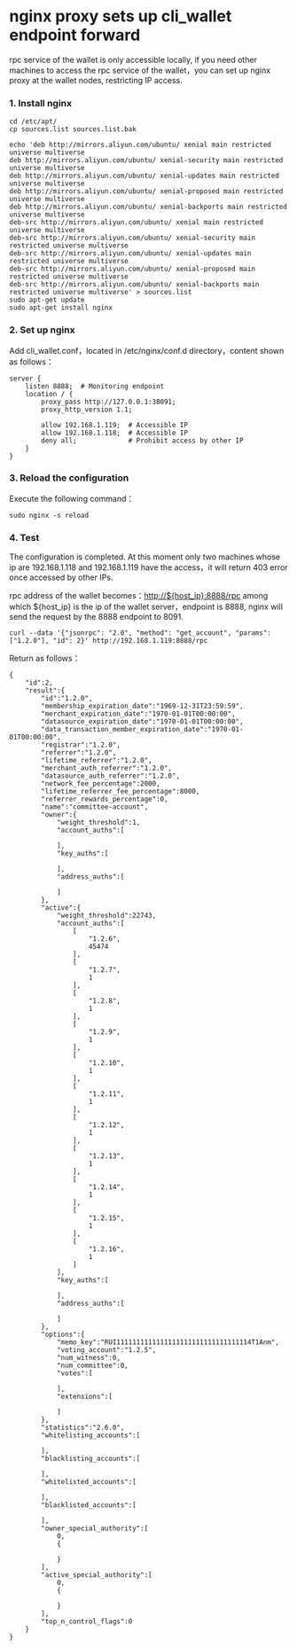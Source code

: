 # nginx proxy sets up cli_wallet endpoint forward

rpc service of the wallet is only accessible locally, if you need other machines to access the rpc service of the wallet，you can set up nginx proxy at the wallet nodes, restricting IP access.

### 1. Install nginx

```
cd /etc/apt/
cp sources.list sources.list.bak

echo 'deb http://mirrors.aliyun.com/ubuntu/ xenial main restricted universe multiverse
deb http://mirrors.aliyun.com/ubuntu/ xenial-security main restricted universe multiverse
deb http://mirrors.aliyun.com/ubuntu/ xenial-updates main restricted universe multiverse
deb http://mirrors.aliyun.com/ubuntu/ xenial-proposed main restricted universe multiverse
deb http://mirrors.aliyun.com/ubuntu/ xenial-backports main restricted universe multiverse
deb-src http://mirrors.aliyun.com/ubuntu/ xenial main restricted universe multiverse
deb-src http://mirrors.aliyun.com/ubuntu/ xenial-security main restricted universe multiverse
deb-src http://mirrors.aliyun.com/ubuntu/ xenial-updates main restricted universe multiverse
deb-src http://mirrors.aliyun.com/ubuntu/ xenial-proposed main restricted universe multiverse
deb-src http://mirrors.aliyun.com/ubuntu/ xenial-backports main restricted universe multiverse' > sources.list
sudo apt-get update
sudo apt-get install nginx

```

### 2. Set up nginx

Add cli_wallet.conf，located in /etc/nginx/conf.d directory，content shown as follows：

```
server { 
    listen 8888;  # Monitoring endpoint
    location / { 
        proxy_pass http://127.0.0.1:38091; 
        proxy_http_version 1.1; 

        allow 192.168.1.119;  # Accessible IP
        allow 192.168.1.118;  # Accessible IP
        deny all;             # Prohibit access by other IP
    } 
}
```

### 3. Reload the configuration

Execute the following command：

```
sudo nginx -s reload

```

### 4. Test

The configuration is completed. At this moment only two machines whose ip are 192.168.1.118 and 192.168.1.119 have the access，it will return 403 error once accessed by other IPs.

rpc address of the wallet becomes：[http://${host_ip}:8888/rpc](http://%24%7Bhost_ip%7D:8888/rpc) among which ${host_ip} is the ip of the wallet server，endpoint is 8888, nginx will send the request by the 8888 endpoint to 8091.



```
curl --data '{"jsonrpc": "2.0", "method": "get_account", "params": ["1.2.0"], "id": 2}' http://192.168.1.119:8888/rpc
```

Return as follows：

```
{
    "id":2,
    "result":{
        "id":"1.2.0",
        "membership_expiration_date":"1969-12-31T23:59:59",
        "merchant_expiration_date":"1970-01-01T00:00:00",
        "datasource_expiration_date":"1970-01-01T00:00:00",
        "data_transaction_member_expiration_date":"1970-01-01T00:00:00",
        "registrar":"1.2.0",
        "referrer":"1.2.0",
        "lifetime_referrer":"1.2.0",
        "merchant_auth_referrer":"1.2.0",
        "datasource_auth_referrer":"1.2.0",
        "network_fee_percentage":2000,
        "lifetime_referrer_fee_percentage":8000,
        "referrer_rewards_percentage":0,
        "name":"committee-account",
        "owner":{
            "weight_threshold":1,
            "account_auths":[

            ],
            "key_auths":[

            ],
            "address_auths":[

            ]
        },
        "active":{
            "weight_threshold":22743,
            "account_auths":[
                [
                    "1.2.6",
                    45474
                ],
                [
                    "1.2.7",
                    1
                ],
                [
                    "1.2.8",
                    1
                ],
                [
                    "1.2.9",
                    1
                ],
                [
                    "1.2.10",
                    1
                ],
                [
                    "1.2.11",
                    1
                ],
                [
                    "1.2.12",
                    1
                ],
                [
                    "1.2.13",
                    1
                ],
                [
                    "1.2.14",
                    1
                ],
                [
                    "1.2.15",
                    1
                ],
                [
                    "1.2.16",
                    1
                ]
            ],
            "key_auths":[

            ],
            "address_auths":[

            ]
        },
        "options":{
            "memo_key":"RUI1111111111111111111111111111111114T1Anm",
            "voting_account":"1.2.5",
            "num_witness":0,
            "num_committee":0,
            "votes":[

            ],
            "extensions":[

            ]
        },
        "statistics":"2.6.0",
        "whitelisting_accounts":[

        ],
        "blacklisting_accounts":[

        ],
        "whitelisted_accounts":[

        ],
        "blacklisted_accounts":[

        ],
        "owner_special_authority":[
            0,
            {

            }
        ],
        "active_special_authority":[
            0,
            {

            }
        ],
        "top_n_control_flags":0
    }
}
```
